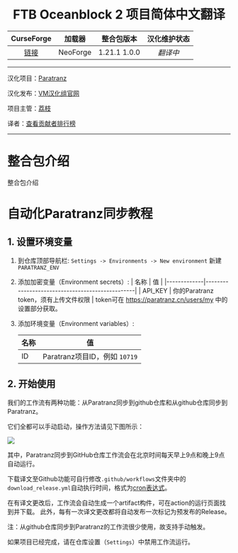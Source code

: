 <div align="center"> 
   <h1>FTB Oceanblock 2 项目简体中文翻译</h1>
</div>

CurseForge|加载器|整合包版本|汉化维护状态
:-:|:-:|:-:|:-:
[链接](原链接)| NeoForge |1.21.1 1.0.0|*翻译中*

---

汉化项目：[Paratranz](https://paratranz.cn/projects/13486)

汉化发布：[VM汉化组官网](https://vmct-cn.top/modpacks/项目)

项目主管：[荔枝](https://github.com/Litchiiiiii)

译者：[查看贡献者排行榜](https://paratranz.cn/projects/13486/leaderboard)


---

# 整合包介绍

整合包介绍

# 自动化Paratranz同步教程

## 1. 设置环境变量

1. 到仓库顶部导航栏: `Settings -> Environments -> New environment` 新建 `PARATRANZ_ENV`
2. 添加加密变量（Environment secrets）: 
   | 名称        | 值                                              |
   |-------------|-------------------------------------------------|
   | API_KEY     | 你的Paratranz token，须有上传文件权限         |
   token可在 <https://paratranz.cn/users/my> 中的设置部分获取。
3. 添加环境变量（Environment variables）: 

   | 名称   | 值                                   |
   |--------|--------------------------------------|
   | ID     | Paratranz项目ID，例如 `10719`         |


## 2. 开始使用

我们的工作流有两种功能：从Paratranz同步到github仓库和从github仓库同步到Paratranz。

它们全都可以手动启动，操作方法请见下图所示：

![](.github/action.png)

其中，Paratranz同步到GitHub仓库工作流会在北京时间每天早上9点和晚上9点自动运行。

下载译文至Github功能可自行修改`.github/workflows`文件夹中的`download_release.yml`自动执行时间，格式为[cron表达式](https://blog.csdn.net/Stromboli/article/details/141962560)。

在有译文更改后，工作流会自动生成一个artifact构件，可在action的运行页面找到并下载。
此外，每有一次译文更改都将自动发布一次标记为预发布的Release。

注：从github仓库同步到Paratranz的工作流很少使用，故支持手动触发。

如果项目已经完成，请在仓库设置（`Settings`）中禁用工作流运行。
